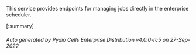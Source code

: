 






This service provides endpoints for managing jobs directly in the enterprise scheduler.

[:summary]

###### Auto generated by Pydio Cells Enterprise Distribution v4.0.0-rc5 on 27-Sep-2022
